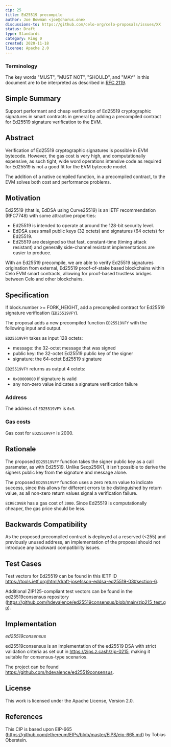 ```yaml
---
cip: 25
title: Ed25519 precompile
author: Joe Bowman <joe@chorus.one>
discussions-to: https://github.com/celo-org/celo-proposals/issues/XX
status: Draft
type: Standards
category: Ring 0
created: 2020-11-18
license: Apache 2.0
---
```


### Terminology

The key words "MUST", "MUST NOT", "SHOULD", and "MAY" in this document are to be interpreted as described in 
[RFC 2119](https://www.rfc-editor.org/rfc/rfc2119.html).


## Simple Summary

Support performant and cheap verification of Ed25519 cryptographic signatures in smart contracts in general by adding a precompiled contract for Ed25519 signature verification to the EVM.

## Abstract

Verification of Ed25519 cryptographic signatures is possible in EVM bytecode. However, the gas cost is very high, and computationally expensive, as such tight, wide word operations intensive code as required for Ed25519 is not a good fit for the EVM bytecode model.

The addition of a native compiled function, in a precompiled contract, to the EVM solves both cost and performance problems.

## Motivation

Ed25519 (that is, EdDSA using Curve25519) is an IETF recommendation (RFC7748) with some attractive properties:

- Ed25519 is intended to operate at around the 128-bit security level.
- EdDSA uses small public keys (32 octets) and signatures (64 octets) for Ed25519.
- Ed25519 are designed so that fast, constant-time (timing attack resistant) and generally side-channel resistant implementations are easier to produce.

With an Ed25519 precompile, we are able to verify Ed25519 signatures origination from external, Ed25519 proof-of-stake based blockchains within Celo EVM smart contracts, allowing for proof-based trustless bridges between Celo and other blockchains.

## Specification

If block.number >= FORK_HEIGHT, add a precompiled contract for Ed25519 signature verification (`ED25519VFY`).

The proposal adds a new precompiled function `ED25519VFY` with the following input and output.

`ED25519VFY` takes as input 128 octets:

- message: the 32-octet message that was signed
- public key: the 32-octet Ed25519 public key of the signer
- signature: the 64-octet Ed25519 signature

`ED25519VFY` returns as output 4 octets:

- `0x00000000` if signature is valid
- any non-zero value indicates a signature verification failure

### Address
The address of `ED25519VFY` is `0x9`.

### Gas costs
Gas cost for `ED25519VFY` is 2000.

## Rationale
The proposed `ED25519VFY` function takes the signer public key as a call parameter, as with Ed25519. Unlike Secp256K1, it isn't possible to derive the signers public key from the signature and message alone.

The proposed `ED25519VFY` function uses a zero return value to indicate success, since this allows for different errors to be distinguished by return value, as all non-zero return values signal a verification failure.

`ECRECOVER` has a gas cost of `3000`. Since Ed25519 is computationally cheaper, the gas price should be less.

## Backwards Compatibility
As the proposed precompiled contract is deployed at a reserved (<255) and previously unused address, an implementation of the proposal should not introduce any backward compatibility issues.

## Test Cases
Test vectors for Ed25519 can be found in this IETF ID https://tools.ietf.org/html/draft-josefsson-eddsa-ed25519-03#section-6.

Additional ZIP125-compliant test vectors can be found in the ed25519consensus repository (https://github.com/hdevalence/ed25519consensus/blob/main/zip215_test.go).

## Implementation

*ed25519consensus*

ed25519consensus is an implementation of the ed25519 DSA with strict validation criteria as set out in https://zips.z.cash/zip-0215, making it suitable for consensus-type scenarios.

The project can be found https://github.com/hdevalence/ed25519consensus.

## License
This work is licensed under the Apache License, Version 2.0.

## References

This CIP is based upon EIP-665 (https://github.com/ethereum/EIPs/blob/master/EIPS/eip-665.md) by Tobias Oberstein.

